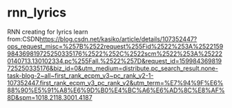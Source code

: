 # rnn_lyrics
RNN creating for lyrics
learn from:CSDN<https://blog.csdn.net/kasiko/article/details/107352447?ops_request_misc=%257B%2522request%255Fid%2522%253A%2522159984369819725250335176%2522%252C%2522scm%2522%253A%252220140713.130102334.pc%255Fall.%2522%257D&request_id=159984369819725250335176&biz_id=0&utm_medium=distribute.pc_search_result.none-task-blog-2~all~first_rank_ecpm_v3~pc_rank_v2-1-107352447.first_rank_ecpm_v3_pc_rank_v2&utm_term=%E7%94%9F%E6%88%90%E5%91%A8%E6%9D%B0%E4%BC%A6%E6%AD%8C%E8%AF%8D&spm=1018.2118.3001.4187>
